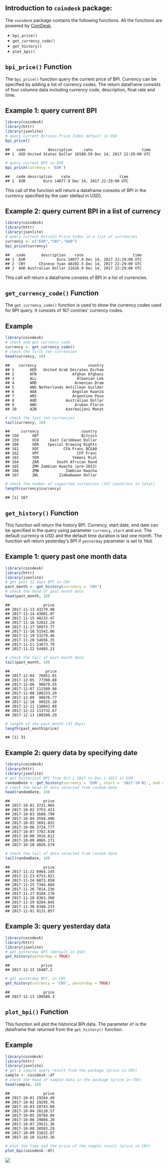 ## Introduction to `coindesk` package:

The `coindesk` package contains the following functions. All the functions are powered by [CoinDesk](https://www.coindesk.com/price/).

-   `bpi_price()`
-   `get_currency_code()`
-   `get_history()`
-   `plot_bpi()`

`bpi_price()` Function
----------------------

The `bpi_price()` function query the current price of BPI. Currency can be specified by adding a list of currency codes. The return dataframe consists of four columns data including currency code, description, float rate and time.

Example 1: query current BPI
----------------------------

``` r
library(coindesk)
library(httr)
library(jsonlite)
# query current Bitcoin Price Index default in USD
bpi_price()
```

    ##   code          description     rate                      time
    ## 1  USD United States Dollar 16580.59 Dec 14, 2017 22:29:00 UTC

``` r
# query current BPI in EUR
bpi_price(currency = 'EUR')
```

    ##   code description    rate                      time
    ## 1  EUR        Euro 14077.8 Dec 14, 2017 22:29:00 UTC

This call of the function will return a dataframe consists of BPI in the currency specified by the user (defaul in USD).

Example 2: query current BPI in a list of currency
--------------------------------------------------

``` r
library(coindesk)
library(httr)
library(jsonlite)
# query current Bitcoin Price Index in a list of currencies
currency <- c("EUR","CNY","AUD")
bpi_price(currency)
```

    ##   code       description    rate                      time
    ## 1  EUR              Euro 14077.8 Dec 14, 2017 22:29:00 UTC
    ## 2  CNY      Chinese Yuan 40202.5 Dec 14, 2017 22:29:00 UTC
    ## 3  AUD Australian Dollar 21626.9 Dec 14, 2017 22:29:00 UTC

This call will return a dataframe consists of BPI in a list of currencies.

`get_currency_code()` Function
------------------------------

The `get_currency_code()` function is used to show the currency codes used for BPI query. It consists of 167 contries' currency codes.

Example
-------

``` r
library(coindesk)
# check and get currency code
currency <- get_currency_code()
# check the first ten currencies
head(currency, 10)
```

    ##    currency                       country
    ## 1       AED   United Arab Emirates Dirham
    ## 2       AFN                Afghan Afghani
    ## 3       ALL                  Albanian Lek
    ## 4       AMD                 Armenian Dram
    ## 5       ANG Netherlands Antillean Guilder
    ## 6       AOA                Angolan Kwanza
    ## 7       ARS                Argentine Peso
    ## 8       AUD             Australian Dollar
    ## 9       AWG                 Aruban Florin
    ## 10      AZN             Azerbaijani Manat

``` r
# check the last ten currencies
tail(currency, 10)
```

    ##     currency                   country
    ## 158      XBT                   Bitcoin
    ## 159      XCD     East Caribbean Dollar
    ## 160      XDR    Special Drawing Rights
    ## 161      XOF           CFA Franc BCEAO
    ## 162      XPF                 CFP Franc
    ## 163      YER               Yemeni Rial
    ## 164      ZAR        South African Rand
    ## 165      ZMK Zambian Kwacha (pre-2013)
    ## 166      ZMW            Zambian Kwacha
    ## 167      ZWL         Zimbabwean Dollar

``` r
# check the number of supported currencies (167 countries in total)
length(currency$currency) 
```

    ## [1] 167

`get_history()` Function
------------------------

This function will return the history BPI. Currency, start date, end date can be specified in the query using parameter `currency`, `start` and `end`. The default currency is USD and the default time duration is last one month. The function will return yesterday's BPI if `yesterday` parameter is set to `TRUE`

Example 1: query past one month data
------------------------------------

``` r
library(coindesk)
library(httr)
library(jsonlite)
# get past 31 days BPI in CNY
past_month <- get_history(currency = 'CNY')
# check the head of past month data
head(past_month, 10)
```

    ##               price
    ## 2017-11-13 43279.98
    ## 2017-11-14 43801.97
    ## 2017-11-15 48232.47
    ## 2017-11-16 52012.29
    ## 2017-11-17 50973.77
    ## 2017-11-18 51542.06
    ## 2017-11-19 53279.46
    ## 2017-11-20 54656.35
    ## 2017-11-21 53673.79
    ## 2017-11-22 54403.23

``` r
# check the tail of past month data
tail(past_month, 10)
```

    ##                price
    ## 2017-12-04  76852.01
    ## 2017-12-05  77398.88
    ## 2017-12-06  90679.55
    ## 2017-12-07 111589.98
    ## 2017-12-08 106233.20
    ## 2017-12-09  98676.77
    ## 2017-12-10  99525.10
    ## 2017-12-11 110642.88
    ## 2017-12-12 113732.67
    ## 2017-12-13 108580.29

``` r
# length of the past_month (31 days)
length(past_month$price)
```

    ## [1] 31

Example 2: query data by specifying date
----------------------------------------

``` r
library(coindesk)
library(httr)
library(jsonlite)
# get historical BPI from Oct.1 2017 to Dec.1 2017 in EUR
randomDate <- get_history(currency = 'EUR', start = '2017-10-01', end = '2017-12-01')
# check the head of data selected from random date
head(randomDate, 10)
```

    ##               price
    ## 2017-10-01 3721.965
    ## 2017-10-02 3753.423
    ## 2017-10-03 3680.799
    ## 2017-10-04 3594.406
    ## 2017-10-05 3691.032
    ## 2017-10-06 3724.777
    ## 2017-10-07 3782.638
    ## 2017-10-08 3916.612
    ## 2017-10-09 4065.171
    ## 2017-10-10 4026.574

``` r
# check the tail of data selected from random date
tail(randomDate, 10)
```

    ##               price
    ## 2017-11-22 6964.145
    ## 2017-11-23 6753.021
    ## 2017-11-24 6873.850
    ## 2017-11-25 7344.884
    ## 2017-11-26 7814.236
    ## 2017-11-27 8184.176
    ## 2017-11-28 8363.368
    ## 2017-11-29 8284.045
    ## 2017-11-30 8340.233
    ## 2017-12-01 9131.057

Example 3: query yesterday data
-------------------------------

``` r
library(coindesk)
library(httr)
library(jsonlite)
# get yesterday BPI (default in USD)
get_history(yesterday = TRUE)
```

    ##              price
    ## 2017-12-13 16407.2

``` r
# get yesterday BPI, in CNY
get_history(currency = 'CNY', yesterday = TRUE)
```

    ##               price
    ## 2017-12-13 108580.3

`plot_bpi()` Function
---------------------

This function will plot the historical BPI data. The parameter `df` is the dataframe that returned from the `get_history()` function.

Example
-------

``` r
library(coindesk)
library(httr)
library(jsonlite)
# get a sample query result from the package (price in CNY)
sample <- coindesk::df
# check the head of sample data in the package (price in CNY)
head(sample, 10)
```

    ##               price
    ## 2017-10-01 29264.49
    ## 2017-10-02 29295.76
    ## 2017-10-03 28743.09
    ## 2017-10-04 28120.57
    ## 2017-10-05 28764.04
    ## 2017-10-06 29084.20
    ## 2017-10-07 29521.36
    ## 2017-10-08 30583.29
    ## 2017-10-09 31622.87
    ## 2017-10-10 31243.36

``` r
# plot the time and the price of the sample result (price in CNY)
plot_bpi(coindesk::df)
```

<img src="images/unnamed-chunk-7-1.png" style="display: block; margin: auto;" />
